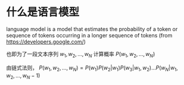 # 什么是语言模型

language model is a model that estimates the probability of a token or sequence of tokens occurring in a longer sequence of tokens (from https://developers.google.com/)

也即为了一段文本序列 $w_1,w_2,...,w_N$ 计算概率 $P(w_1,w_2,...,w_N)$

由链式法则， $P(w_1,w_2,...,w_N)=P(w_1)P(w_2|w_1)P(w_3|w_1,w_2)...P(w_N|w_1,w_2,...,w_N-1)$

